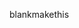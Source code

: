 <html>
  <head>
  </head>
  <body>
   <p onclick="alert('알림테스트')">blankmakethis</p>
  </body>
</html>
